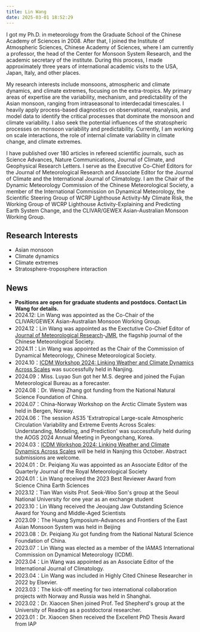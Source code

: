 ```yaml
---
title: Lin Wang
date: 2025-03-01 18:52:29
---
```


I got my Ph.D. in meteorology from the Graduate School of the Chinese Academy of Sciences in 2008. After that, I joined the Institute of Atmospheric Sciences, Chinese Academy of Sciences, where I am currently a professor, the head of the Center for Monsoon System Research, and the academic secretary of the institute. During this process, I made approximately three years of international academic visits to the USA, Japan, Italy, and other places.

My research interests include monsoons, atmospheric and climate dynamics, and climate extremes, focusing on the extra-tropics. My primary areas of expertise are the variability, mechanism, and predictability of the Asian monsoon, ranging from intraseasonal to interdecadal timescales. I heavily apply process-based diagnostics on observational, reanalysis, and model data to identify the critical processes that dominate the monsoon and climate variability. I also seek the potential influences of the stratospheric processes on monsoon variability and predictability. Currently, I am working on scale interactions, the role of internal climate variability in climate change, and climate extremes. 

I have published over 180 articles in refereed scientific journals, such as Science Advances, Nature Communications, Journal of Climate, and Geophysical Research Letters. I serve as the Executive Co-Chief Editors for the Journal of Meteorological Research and Associate Editor for the Journal of Climate and the International Journal of Climatology. I am the Chair of the Dynamic Meteorology Commission of the Chinese Meteorological Society, a member of the International Commission on Dynamical Meteorology, the Scientific Steering Group of WCRP Lighthouse Activity-My Climate Risk, the Working Group of WCRP Lighthouse Activity-Explaining and Predicting Earth System Change, and the CLIVAR/GEWEX Asian-Australian Monsoon Working Group. 

## Research Interests
- Asian monsoon
- Climate dynamics
- Climate extremes
- Stratosphere-troposphere interaction

## News

- **Positions are open for graduate students and postdocs. Contact Lin Wang for details.**
- 2024.12: Lin Wang was appointed as the Co-Chair of the CLIVAR/GEWEX Asian-Australian Monsoon Working Group.
- 2024.12：Lin Wang was appointed as the Exectutive Co-Chief Editor of [Journal of Meteorological Research](http://jmr.cmsjournal.net/)-[JMR](https://link.springer.com/journal/13351), the flagship journal of the Chinese Meteorological Society.
- 2024.11：Lin Wang was appointed as the Chair of the Commission of Dynamical Meteorology, Chinese Meteorological Society.
- 2024.10：[ICDM Workshop 2024: Linking Weather and Climate Dynamics Across Scales](https://icdm2024.nju.edu.cn/) was successfully held in Nanjing.
- 2024.09：Miss. Luyao Sun got her M.S. degree and joined the Fujian Meteorological Bureau as a forecaster.
- 2024.08：Dr. Wenqi Zhang got funding from the National Natural Science Foundation of China.
- 2024.07：China-Norway Workshop on the Arctic Climate System was held in Bergen, Norway.
- 2024.06：The session AS35 'Extratropical Large-scale Atmospheric Circulation Variability and Extreme Events Across Scales: Understanding, Modeling, and Prediction' was successfully held during the AOGS 2024 Annual Meeting in Pyeongchang, Korea.
- 2024.03：[ICDM Workshop 2024: Linking Weather and Climate Dynamics Across Scales](https://icdm2024.nju.edu.cn/) will be held in Nanjing this October. Abstract submissions are welcome.
- 2024.01：Dr. Peiqiang Xu was appointed as an Associate Editor of the Quarterly Journal of the Royal Meteorological Society
- 2024.01：Lin Wang received the 2023 Best Reviewer Award from Science China Earth Sciences
- 2023.12：Tian Wan visits Prof. Seok-Woo Son's group at the Seoul National University for one year as an exchange student
- 2023.10：Lin Wang received the Jeoujang Jaw Outstanding Science Award for Young and Middle-Aged Scientists
- 2023.09：The Huang Symposium-Advances and Frontiers of the East Asian Monsoon System was held in Beijing
- 2023.08：Dr. Peiqiang Xu got funding from the National Natural Science Foundation of China.
- 2023.07：Lin Wang was elected as a member of the IAMAS International Commission on Dynamical Meteorology (ICDM).
- 2023.04：Lin Wang was appointed as an Associate Editor of the International Journal of Climatology.
- 2023.04：Lin Wang was included in Highly Cited Chinese Researcher in 2022 by Elsevier.
- 2023.03：The kick-off meeting for two international collaboration projects with Norway and Russia was held in Shanghai.
- 2023.02：Dr. Xiaocen Shen joined Prof. Ted Shepherd's group at the University of Reading as a postdoctoral researcher.
- 2023.01：Dr. Xiaocen Shen received the Excellent PhD Thesis Award from IAP
